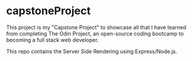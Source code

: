 # capstoneProject
This project is my "Capstone Project" to showcase all that I have learned from completing The Odin Project, an open-source coding bootcamp to becoming a full stack web developer. 

This repo contains the Server Side Rendering using Express/Node.js.
